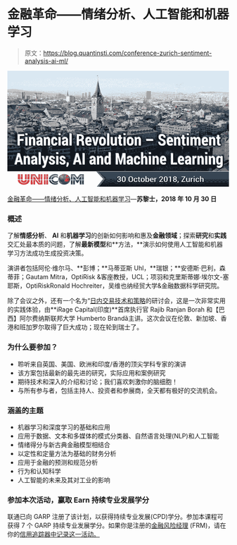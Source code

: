 # 金融革命——情绪分析、人工智能和机器学习

> 原文：<https://blog.quantinsti.com/conference-zurich-sentiment-analysis-ai-ml/>

![Sentiment Analysis, AI and Machine Learning, Zurich](img/2d17e6657e93d409c5330db08cc4ba5a.png)

[金融革命——情绪分析、人工智能和机器学习](http://conference.unicom.co.uk/sentiment-analysis/2018/zurich/)—**苏黎士，2018 年 10 月 30 日**

### **概述**

了解**情感分析**、 **AI** 和**机器学习**的创新如何影响和惠及**金融领域**；探索**研究**和**实践**交汇处最本质的问题，了解**最新模型**和**方法，**演示如何使用人工智能和机器学习方法成功生成投资决策。

演讲者包括阿伦·维尔马、**彭博；**马蒂亚斯 Uhl，**瑞银；**安德斯·巴利，森蒂菲；Gautam Mitra，OptiRisk &客座教授，UCL；项羽和克里斯蒂娜·埃尔文-塞耶斯，OptiRiskRonald Hochreiter，吴维也纳经贸大学&金融数据科学研究院。

除了会议之外，还有一个名为“[日内交易技术和策略](http://conference.unicom.co.uk/sentiment-analysis/2018/zurich/index.php/workshop/)的研讨会，这是一次非常实用的实践体验，由**iRage Capital(印度)**首席执行官 Rajib Ranjan Borah 和【巴西】阿尔费纳斯联邦大学 Humberto Brandã主讲。这次会议在伦敦、新加坡、香港和班加罗尔取得了巨大成功；现在轮到瑞士了。

### **为什么要参加？**

*   聆听来自英国、美国、欧洲和印度/香港的顶尖学科专家的演讲
*   该方案包括最新的最先进的研究，实际应用和案例研究
*   期待技术和深入的介绍和讨论；我们喜欢刺激你的脑细胞！
*   与所有参与者，包括主持人、投资者和参展商，全天都有极好的交流机会。

### **涵盖的主题**

*   机器学习和深度学习的基础和应用
*   应用于数据、文本和多媒体的模式分类器、自然语言处理(NLP)和人工智能
*   情绪得分与新古典金融模型相结合
*   以定性和定量方法为基础的财务分析
*   应用于金融的预测和规范分析
*   行为和认知科学
*   人工智能的未来及其对工业的影响

### **参加本次活动，赢取 Earn 持续专业发展学分**

联通已向 GARP 注册了该计划，以获得持续专业发展(CPD)学分。参加本课程可获得 7 个 GARP 持续专业发展学分。如果你是注册的[金融风险经理](http://www.garp.org/#!/frm/%20?utm_source=frm_cpd&utm_medium=email&utm_campaign=frm_approvedproviders) (FRM)，请在你的[信用追踪器中记录这一活动。](http://www.garp.org/#!/cpd/)